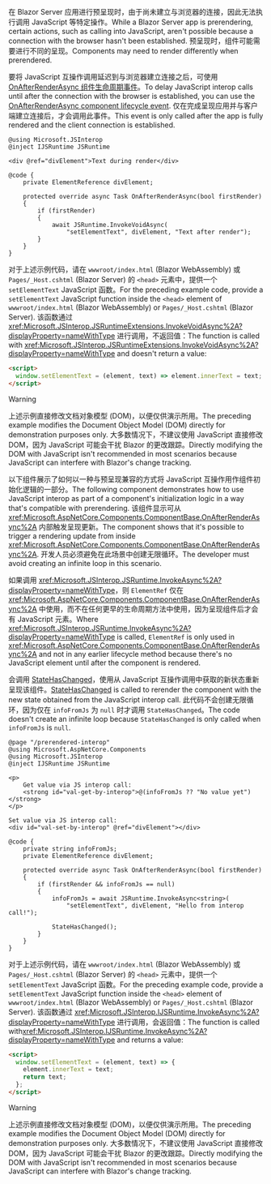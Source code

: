 <span data-ttu-id="cf95f-101">在 Blazor Server 应用进行预呈现时，由于尚未建立与浏览器的连接，因此无法执行调用 JavaScript 等特定操作。</span><span class="sxs-lookup"><span data-stu-id="cf95f-101">While a Blazor Server app is prerendering, certain actions, such as calling into JavaScript, aren't possible because a connection with the browser hasn't been established.</span></span> <span data-ttu-id="cf95f-102">预呈现时，组件可能需要进行不同的呈现。</span><span class="sxs-lookup"><span data-stu-id="cf95f-102">Components may need to render differently when prerendered.</span></span>

<span data-ttu-id="cf95f-103">要将 JavaScript 互操作调用延迟到与浏览器建立连接之后，可使用 [OnAfterRenderAsync 组件生命周期事件](xref:blazor/components/lifecycle#after-component-render)。</span><span class="sxs-lookup"><span data-stu-id="cf95f-103">To delay JavaScript interop calls until after the connection with the browser is established, you can use the [OnAfterRenderAsync component lifecycle event](xref:blazor/components/lifecycle#after-component-render).</span></span> <span data-ttu-id="cf95f-104">仅在完成呈现应用并与客户端建立连接后，才会调用此事件。</span><span class="sxs-lookup"><span data-stu-id="cf95f-104">This event is only called after the app is fully rendered and the client connection is established.</span></span>

```cshtml
@using Microsoft.JSInterop
@inject IJSRuntime JSRuntime

<div @ref="divElement">Text during render</div>

@code {
    private ElementReference divElement;

    protected override async Task OnAfterRenderAsync(bool firstRender)
    {
        if (firstRender)
        {
            await JSRuntime.InvokeVoidAsync(
                "setElementText", divElement, "Text after render");
        }
    }
}
```

<span data-ttu-id="cf95f-105">对于上述示例代码，请在 `wwwroot/index.html` (Blazor WebAssembly) 或 `Pages/_Host.cshtml` (Blazor Server) 的 `<head>` 元素中，提供一个 `setElementText` JavaScript 函数。</span><span class="sxs-lookup"><span data-stu-id="cf95f-105">For the preceding example code, provide a `setElementText` JavaScript function inside the `<head>` element of `wwwroot/index.html` (Blazor WebAssembly) or `Pages/_Host.cshtml` (Blazor Server).</span></span> <span data-ttu-id="cf95f-106">该函数通过 <xref:Microsoft.JSInterop.JSRuntimeExtensions.InvokeVoidAsync%2A?displayProperty=nameWithType> 进行调用，不返回值：</span><span class="sxs-lookup"><span data-stu-id="cf95f-106">The function is called with <xref:Microsoft.JSInterop.JSRuntimeExtensions.InvokeVoidAsync%2A?displayProperty=nameWithType> and doesn't return a value:</span></span>

```html
<script>
  window.setElementText = (element, text) => element.innerText = text;
</script>
```

> [!WARNING]
> <span data-ttu-id="cf95f-107">上述示例直接修改文档对象模型 (DOM)，以便仅供演示所用。</span><span class="sxs-lookup"><span data-stu-id="cf95f-107">The preceding example modifies the Document Object Model (DOM) directly for demonstration purposes only.</span></span> <span data-ttu-id="cf95f-108">大多数情况下，不建议使用 JavaScript 直接修改 DOM，因为 JavaScript 可能会干扰 Blazor 的更改跟踪。</span><span class="sxs-lookup"><span data-stu-id="cf95f-108">Directly modifying the DOM with JavaScript isn't recommended in most scenarios because JavaScript can interfere with Blazor's change tracking.</span></span>

<span data-ttu-id="cf95f-109">以下组件展示了如何以一种与预呈现兼容的方式将 JavaScript 互操作用作组件初始化逻辑的一部分。</span><span class="sxs-lookup"><span data-stu-id="cf95f-109">The following component demonstrates how to use JavaScript interop as part of a component's initialization logic in a way that's compatible with prerendering.</span></span> <span data-ttu-id="cf95f-110">该组件显示可从 <xref:Microsoft.AspNetCore.Components.ComponentBase.OnAfterRenderAsync%2A> 内部触发呈现更新。</span><span class="sxs-lookup"><span data-stu-id="cf95f-110">The component shows that it's possible to trigger a rendering update from inside <xref:Microsoft.AspNetCore.Components.ComponentBase.OnAfterRenderAsync%2A>.</span></span> <span data-ttu-id="cf95f-111">开发人员必须避免在此场景中创建无限循环。</span><span class="sxs-lookup"><span data-stu-id="cf95f-111">The developer must avoid creating an infinite loop in this scenario.</span></span>

<span data-ttu-id="cf95f-112">如果调用 <xref:Microsoft.JSInterop.JSRuntime.InvokeAsync%2A?displayProperty=nameWithType>，则 `ElementRef` 仅在 <xref:Microsoft.AspNetCore.Components.ComponentBase.OnAfterRenderAsync%2A> 中使用，而不在任何更早的生命周期方法中使用，因为呈现组件后才会有 JavaScript 元素。</span><span class="sxs-lookup"><span data-stu-id="cf95f-112">Where <xref:Microsoft.JSInterop.JSRuntime.InvokeAsync%2A?displayProperty=nameWithType> is called, `ElementRef` is only used in <xref:Microsoft.AspNetCore.Components.ComponentBase.OnAfterRenderAsync%2A> and not in any earlier lifecycle method because there's no JavaScript element until after the component is rendered.</span></span>

<span data-ttu-id="cf95f-113">会调用 [StateHasChanged](xref:blazor/components/lifecycle#state-changes)，使用从 JavaScript 互操作调用中获取的新状态重新呈现该组件。</span><span class="sxs-lookup"><span data-stu-id="cf95f-113">[StateHasChanged](xref:blazor/components/lifecycle#state-changes) is called to rerender the component with the new state obtained from the JavaScript interop call.</span></span> <span data-ttu-id="cf95f-114">此代码不会创建无限循环，因为仅在 `infoFromJs` 为 `null` 时才调用 `StateHasChanged`。</span><span class="sxs-lookup"><span data-stu-id="cf95f-114">The code doesn't create an infinite loop because `StateHasChanged` is only called when `infoFromJs` is `null`.</span></span>

```cshtml
@page "/prerendered-interop"
@using Microsoft.AspNetCore.Components
@using Microsoft.JSInterop
@inject IJSRuntime JSRuntime

<p>
    Get value via JS interop call:
    <strong id="val-get-by-interop">@(infoFromJs ?? "No value yet")</strong>
</p>

Set value via JS interop call:
<div id="val-set-by-interop" @ref="divElement"></div>

@code {
    private string infoFromJs;
    private ElementReference divElement;

    protected override async Task OnAfterRenderAsync(bool firstRender)
    {
        if (firstRender && infoFromJs == null)
        {
            infoFromJs = await JSRuntime.InvokeAsync<string>(
                "setElementText", divElement, "Hello from interop call!");

            StateHasChanged();
        }
    }
}
```

<span data-ttu-id="cf95f-115">对于上述示例代码，请在 `wwwroot/index.html` (Blazor WebAssembly) 或 `Pages/_Host.cshtml` (Blazor Server) 的 `<head>` 元素中，提供一个 `setElementText` JavaScript 函数。</span><span class="sxs-lookup"><span data-stu-id="cf95f-115">For the preceding example code, provide a `setElementText` JavaScript function inside the `<head>` element of `wwwroot/index.html` (Blazor WebAssembly) or `Pages/_Host.cshtml` (Blazor Server).</span></span> <span data-ttu-id="cf95f-116">该函数通过 <xref:Microsoft.JSInterop.IJSRuntime.InvokeAsync%2A?displayProperty=nameWithType> 进行调用，会返回值：</span><span class="sxs-lookup"><span data-stu-id="cf95f-116">The function is called with<xref:Microsoft.JSInterop.IJSRuntime.InvokeAsync%2A?displayProperty=nameWithType> and returns a value:</span></span>

```html
<script>
  window.setElementText = (element, text) => {
    element.innerText = text;
    return text;
  };
</script>
```

> [!WARNING]
> <span data-ttu-id="cf95f-117">上述示例直接修改文档对象模型 (DOM)，以便仅供演示所用。</span><span class="sxs-lookup"><span data-stu-id="cf95f-117">The preceding example modifies the Document Object Model (DOM) directly for demonstration purposes only.</span></span> <span data-ttu-id="cf95f-118">大多数情况下，不建议使用 JavaScript 直接修改 DOM，因为 JavaScript 可能会干扰 Blazor 的更改跟踪。</span><span class="sxs-lookup"><span data-stu-id="cf95f-118">Directly modifying the DOM with JavaScript isn't recommended in most scenarios because JavaScript can interfere with Blazor's change tracking.</span></span>

